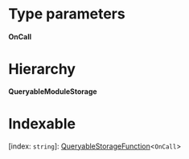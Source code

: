 

# Type parameters
#### OnCall 
# Hierarchy

**QueryableModuleStorage**

# Indexable

\[index: `string`\]:&nbsp;[QueryableStorageFunction](_types_.queryablestoragefunction.md)<`OnCall`>
